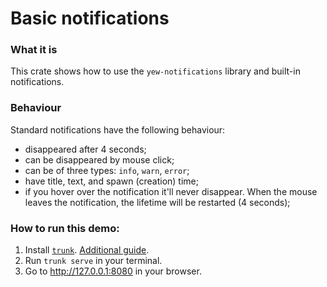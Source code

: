
# Basic notifications

### What it is

This crate shows how to use the `yew-notifications` library and built-in notifications.

### Behaviour

Standard notifications have the following behaviour:

* disappeared after 4 seconds;
* can be disappeared by mouse click;
* can be of three types: `info`, `warn`, `error`;
* have title, text, and spawn (creation) time;
* if you hover over the notification it'll never disappear. When the mouse leaves the notification, the lifetime will be restarted (4 seconds);

### How to run this demo:

1. Install [`trunk`](https://github.com/thedodd/trunk). [Additional guide](https://yew.rs/docs/next/getting-started/introduction#install-trunk).
2. Run `trunk serve` in your terminal.
3. Go to http://127.0.0.1:8080 in your browser.

